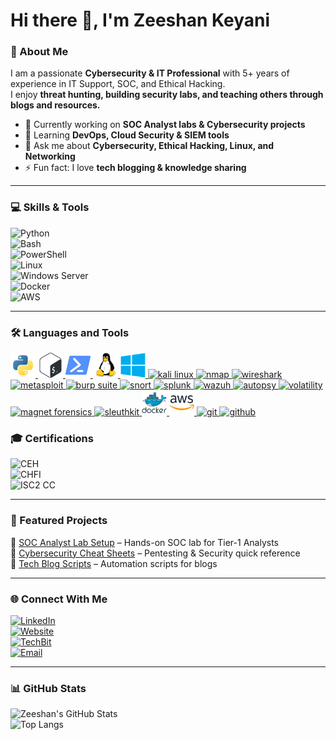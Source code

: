 # Hi there 👋, I'm Zeeshan Keyani  

### 🚀 About Me
I am a passionate **Cybersecurity & IT Professional** with 5+ years of experience in IT Support, SOC, and Ethical Hacking.  
I enjoy **threat hunting, building security labs, and teaching others through blogs and resources.**  

- 🔭 Currently working on **SOC Analyst labs & Cybersecurity projects**  
- 🌱 Learning **DevOps, Cloud Security & SIEM tools**  
- 💬 Ask me about **Cybersecurity, Ethical Hacking, Linux, and Networking**  
- ⚡ Fun fact: I love **tech blogging & knowledge sharing**  

---

### 💻 Skills & Tools
![Python](https://img.shields.io/badge/Python-3776AB?style=for-the-badge&logo=python&logoColor=white)  
![Bash](https://img.shields.io/badge/Bash-121011?style=for-the-badge&logo=gnu-bash&logoColor=white)  
![PowerShell](https://img.shields.io/badge/PowerShell-5391FE?style=for-the-badge&logo=powershell&logoColor=white)  
![Linux](https://img.shields.io/badge/Linux-FCC624?style=for-the-badge&logo=linux&logoColor=black)  
![Windows Server](https://img.shields.io/badge/Windows%20Server-0078D6?style=for-the-badge&logo=windows&logoColor=white)  
![Docker](https://img.shields.io/badge/Docker-2496ED?style=for-the-badge&logo=docker&logoColor=white)  
![AWS](https://img.shields.io/badge/AWS-FF9900?style=for-the-badge&logo=amazonaws&logoColor=white)  

---

### 🛠️ Languages and Tools  

<p align="left">  

<!-- Programming & Scripting -->
<a href="https://www.python.org/" target="_blank" rel="noreferrer"> 
  <img src="https://raw.githubusercontent.com/devicons/devicon/master/icons/python/python-original.svg" alt="python" width="40" height="40"/> 
</a>
<a href="https://www.gnu.org/software/bash/" target="_blank" rel="noreferrer"> 
  <img src="https://raw.githubusercontent.com/devicons/devicon/master/icons/bash/bash-original.svg" alt="bash" width="40" height="40"/> 
</a>
<a href="https://learn.microsoft.com/en-us/powershell/" target="_blank" rel="noreferrer"> 
  <img src="https://raw.githubusercontent.com/devicons/devicon/master/icons/powershell/powershell-original.svg" alt="powershell" width="40" height="40"/> 
</a>

<!-- Operating Systems -->
<a href="https://www.linux.org/" target="_blank" rel="noreferrer"> 
  <img src="https://raw.githubusercontent.com/devicons/devicon/master/icons/linux/linux-original.svg" alt="linux" width="40" height="40"/> 
</a>
<a href="https://www.microsoft.com/en-us/windows-server" target="_blank" rel="noreferrer"> 
  <img src="https://raw.githubusercontent.com/devicons/devicon/master/icons/windows8/windows8-original.svg" alt="windows server" width="40" height="40"/> 
</a>
<a href="https://www.kali.org/" target="_blank" rel="noreferrer"> 
  <img src="https://www.kali.org/images/kali-dragon-icon.svg" alt="kali linux" width="40" height="40"/> 
</a>

<!-- Cybersecurity Tools -->
<a href="https://nmap.org/" target="_blank" rel="noreferrer"> 
  <img src="https://nmap.org/images/nmap-logo-256x256.png" alt="nmap" width="40" height="40"/> 
</a>
<a href="https://www.wireshark.org/" target="_blank" rel="noreferrer"> 
  <img src="https://www.wireshark.org/assets/icons/wireshark-64.png" alt="wireshark" width="40" height="40"/> 
</a>
<a href="https://www.metasploit.com/" target="_blank" rel="noreferrer"> 
  <img src="https://www.metasploit.com/images/meta-icon.png" alt="metasploit" width="40" height="40"/> 
</a>
<a href="https://portswigger.net/burp" target="_blank" rel="noreferrer"> 
  <img src="https://portswigger.net/content/images/logos/burp-icon.svg" alt="burp suite" width="40" height="40"/> 
</a>
<a href="https://www.snort.org/" target="_blank" rel="noreferrer"> 
  <img src="https://www.snort.org/assets/images/snort_logo.png" alt="snort" width="40" height="40"/> 
</a>
<a href="https://www.splunk.com/" target="_blank" rel="noreferrer"> 
  <img src="https://upload.wikimedia.org/wikipedia/commons/f/f1/Splunk-Logo.png" alt="splunk" width="40" height="40"/> 
</a>
<a href="https://wazuh.com/" target="_blank" rel="noreferrer"> 
  <img src="https://wazuh.com/uploads/2021/12/wazuh_logo_icon_blue.svg" alt="wazuh" width="40" height="40"/> 
</a>

<!-- Digital Forensics -->
<a href="https://www.autopsy.com/" target="_blank" rel="noreferrer"> 
  <img src="https://www.autopsy.com/wp-content/uploads/2015/05/autopsy-icon-1.png" alt="autopsy" width="40" height="40"/> 
</a>
<a href="https://www.volatilityfoundation.org/" target="_blank" rel="noreferrer"> 
  <img src="https://avatars.githubusercontent.com/u/5636065?s=200&v=4" alt="volatility" width="40" height="40"/> 
</a>
<a href="https://www.magnetforensics.com/" target="_blank" rel="noreferrer"> 
  <img src="https://www.magnetforensics.com/wp-content/uploads/2022/08/favicon-196x196-1.png" alt="magnet forensics" width="40" height="40"/> 
</a>
<a href="https://www.sleuthkit.org/" target="_blank" rel="noreferrer"> 
  <img src="https://www.sleuthkit.org/images/sleuthkitlogo.gif" alt="sleuthkit" width="40" height="40"/> 
</a>

<!-- Cloud & DevOps -->
<a href="https://www.docker.com/" target="_blank" rel="noreferrer"> 
  <img src="https://raw.githubusercontent.com/devicons/devicon/master/icons/docker/docker-original-wordmark.svg" alt="docker" width="40" height="40"/> 
</a>
<a href="https://aws.amazon.com/" target="_blank" rel="noreferrer"> 
  <img src="https://raw.githubusercontent.com/devicons/devicon/master/icons/amazonwebservices/amazonwebservices-original.svg" alt="aws" width="40" height="40"/> 
</a>
<a href="https://git-scm.com/" target="_blank" rel="noreferrer"> 
  <img src="https://www.vectorlogo.zone/logos/git-scm/git-scm-icon.svg" alt="git" width="40" height="40"/> 
</a>
<a href="https://github.com/" target="_blank" rel="noreferrer"> 
  <img src="https://cdn.jsdelivr.net/gh/devicons/devicon/icons/github/github-original.svg" alt="github" width="40" height="40"/> 
</a>

</p>

### 🎓 Certifications
![CEH](https://img.shields.io/badge/CEH-Certified%20Ethical%20Hacker-red?style=for-the-badge&logo=hackaday&logoColor=white)  
![CHFI](https://img.shields.io/badge/CHFI-Computer%20Hacking%20Forensic%20Investigator-blue?style=for-the-badge&logo=security&logoColor=white)  
![ISC2 CC](https://img.shields.io/badge/ISC²-Certified%20in%20Cybersecurity-2E8B57?style=for-the-badge&logo=isc2&logoColor=white)  

---

### 📂 Featured Projects
🔹 [SOC Analyst Lab Setup](https://github.com/yourusername/soc-analyst-lab) – Hands-on SOC lab for Tier-1 Analysts  
🔹 [Cybersecurity Cheat Sheets](https://github.com/yourusername/cyber-cheatsheets) – Pentesting & Security quick reference  
🔹 [Tech Blog Scripts](https://github.com/yourusername/techblog-scripts) – Automation scripts for blogs  

---

### 🌐 Connect With Me
[![LinkedIn](https://img.shields.io/badge/LinkedIn-0A66C2?style=for-the-badge&logo=linkedin&logoColor=white)](https://www.linkedin.com/in/xeeshankeyani/)  
[![Website](https://img.shields.io/badge/MyDailyHealthyLife-34A853?style=for-the-badge&logo=google-chrome&logoColor=white)](https://www.mydailyhealthylife.com/)  
[![TechBit](https://img.shields.io/badge/TechBit.pk-000000?style=for-the-badge&logo=wordpress&logoColor=white)](https://www.techbit.pk/)  
[![Email](https://img.shields.io/badge/Email-D14836?style=for-the-badge&logo=gmail&logoColor=white)](mailto:xeeshankeyani@gmail.com)  

---

### 📊 GitHub Stats
![Zeeshan's GitHub Stats](https://github-readme-stats.vercel.app/api?username=yourusername&show_icons=true&theme=radical)  
![Top Langs](https://github-readme-stats.vercel.app/api/top-langs/?username=yourusername&layout=compact&theme=radical)  
